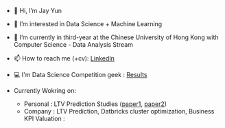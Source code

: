 - 👋 Hi, I’m Jay Yun
- 👀 I’m interested in Data Science + Machine Learning
- 🌱 I’m currently in third-year at the Chinese University of Hong Kong with Computer Science - Data Analysis Stream
- 📫 How to reach me (+cv): [LinkedIn]( https://www.linkedin.com/in/junwoo-yun-43a917174/, "LinkedIn link")

- 💻 I'm Data Science Competition geek : [Results]( https://github.com/Jyun1998/Data-Science-Competition-Results "Competition Results")
- Currently Wokring on: 
  - Personal : LTV Prediction Studies ([paper1]("https://arxiv.org/pdf/1912.07753.pdf", "paper1"), [paper2]("https://dl.acm.org/doi/abs/10.1145/3447548.3467079","paper2"))
  - Company : LTV Prediction, Datbricks cluster optimization, Business KPI Valuation : 

<!---
Jyun1998/Jyun1998 is a ✨ special ✨ repository because its `README.md` (this file) appears on your GitHub profile.
You can click the Preview link to take a look at your changes.
--->
